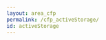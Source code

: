 ```yaml
---
layout: area_cfp
permalink: /cfp_activeStorage/
id: activeStorage
---
```


<!-- This page content is automatically generated based on the page ID -->
